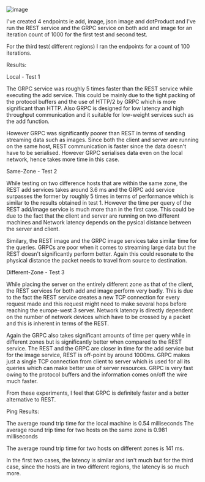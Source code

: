
![image](https://user-images.githubusercontent.com/111898538/198393063-d392233b-35c6-47d3-a404-486fb9eb7567.png)



I've created 4 endpoints ie add, image, json image and dotProduct and I've run the REST service and the GRPC service on both add and image for an iteration count of 1000 for the first test and second test.

For the third test( different regions) I ran the endpoints for a count of 100 iterations.

Results:

Local - Test 1

The GRPC service was roughly 5 times faster than the REST service while executing the add service. This could be mainly due to the tight packing of the protocol buffers and the use of HTTP/2 by GRPC which is more significant than HTTP. Also GRPC is designed for low latency and high throughput communication and it suitable for low-weight services such as the add function.

However GRPC was significantly poorer than REST in terms of sending streaming data such as images. Since both the client and server are running on the same host, REST communication is faster since the data doesn't have to be serialised. However GRPC serialises data even on the local network, hence takes more time in this case.

Same-Zone - Test 2

While testing on two difference hosts that are within the same zone, the REST add services takes around 3.6 ms and the GRPC add service surpasses the former by roughly 5 times in terms of performance which is similar to the results obtained in test 1. However the time per query of the REST add/image service is much more than in the first case. This could be due to the fact that the client and server are running on two different machines and Network latency depends on the pysical distance between the server and client.

Similary, the REST image and the GRPC image services take similar time for the queries. GRPCs are poor when it comes to streaming large data but the REST doesn't significantly perform better. Again this could resonate to the physical distance the packet needs to travel from source to destination.

Different-Zone - Test 3

While placing the server on the entirely different zone as that of the client, the REST services for both add and image perform very badly. This is due to the fact the REST service creates a new TCP connection for every request made and this request might need to make several hops before reaching the europe-west 3 server. Network latency is directly dependent on the number of network devices which have to be crossed by a packet and this is inherent in terms of the REST.

Again the GRPC also takes significant amounts of time per query while in different zones but is significantly better when compared to the REST service. The REST and the GRPC are closer in time for the add service but for the image service, REST is off-point by around 1000ms. GRPC makes just a single TCP connection from client to server which is used for all its queries which can make better use of server resources. GRPC is very fast owing to the protocol buffers and the information comes on/off the wire much faster.

From these experiments, I feel that GRPC is definitely faster and a better alternative to REST.

Ping Results:

The average round trip time for the local machine is 0.54 milliseconds The average round trip time for two hosts on the same zone is 0.981 milliseconds

The average round trip time for two hosts on different zones is 141 ms.

In the first two cases, the latency is similar and isn't much but for the third case, since the hosts are in two different regions, the latency is so much more.
